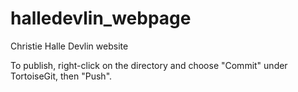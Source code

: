 halledevlin_webpage
===================

Christie Halle Devlin website

To publish, right-click on the directory and choose "Commit" under TortoiseGit, then "Push".

